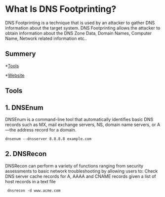 # What Is DNS Footprinting?

DNS Footprinting is a technique that is used by an attacker to gather DNS information about the target system. DNS Footprinting allows the attacker to obtain information about the DNS Zone Data, Domain Names, Computer Name, Network related information etc..

## Summery

*[Tools](#Tools)

*[Website](#website)



## Tools

## 1. DNSEnum

DNSEnum is a command-line tool that automatically identifies basic DNS records such as MX, mail exchange servers, NS, domain name servers, or A—the address record for a domain.

    dnsenum --dnsserver 8.8.8.8 example.com

## 2. DNSRecon

DNSRecon can perform a variety of functions ranging from security assessments to basic network troubleshooting by allowing users to: Check DNS server cache records for A, AAAA and CNAME records given a list of host records in a text file

     dnsrecon -d www.acme.com





